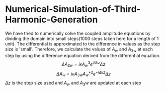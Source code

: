# Numerical-Simulation-of-Third-Harmonic-Generation

We have tried to numerically solve the coupled amplitude equations by dividing the domain into small steps(1000 steps taken here for a length of 1 unit). The differential is approximated to the difference in values as the step size is 'small'. 
Therefore, we calculate the values of $A_w$ and $A_{3w}$ at each step by using the difference equation derived from the differential equation. 
$$\Delta A_{3w} = i \kappa A_w^3 e^{i\Delta kz} \Delta z$$
$$\Delta A_{w} = i \kappa A_{3w} A_w^{*2} e^{-i\Delta kz} \Delta z$$
$\Delta z$ is the step size used and $A_w$ and $A_3w$ are updated at each step
